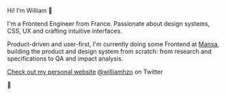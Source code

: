 Hi! I’m William 👋

I'm a Frontend Engineer from France. Passionate about design systems, CSS, UX and crafting intuitive interfaces.

Product-driven and user-first, I'm currently doing some Frontend at [Mansa](https://getmansa.com/), building the product and design system from scratch: from research and specifications to QA and impact analysis.

[Check out my personal website](https://williamhzo.me/)
[@williamhzo](https://twitter.com/williamhzo) on Twitter

👊
